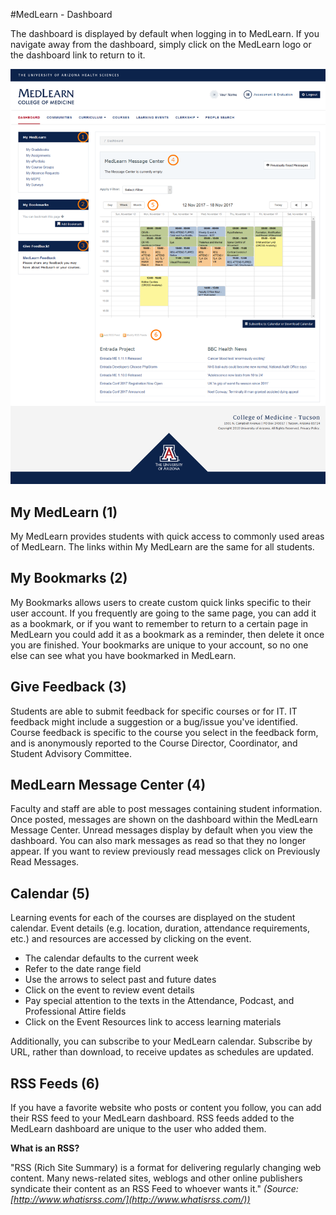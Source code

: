 #MedLearn - Dashboard

The dashboard is displayed by default when logging in to MedLearn. If you navigate away from the dashboard, simply click on the MedLearn logo or the dashboard link to return to it.

![Dashboard](./images/student-dashboard.png)

## My MedLearn (1)

My MedLearn provides students with quick access to commonly used areas of MedLearn. The links within My MedLearn are the same for all students. 

## My Bookmarks (2) 

My Bookmarks allows users to create custom quick links specific to their user account. If you frequently are going to the same page, you can add it as a bookmark, or if you want to remember to return to a certain page in MedLearn you could add it as a bookmark as a reminder, then delete it once you are finished. Your bookmarks are unique to your account, so no one else can see what you have bookmarked in MedLearn.

## Give Feedback (3) 

Students are able to submit feedback for specific courses or for IT. IT feedback might include a suggestion or a bug/issue you've identified. Course feedback is specific to the course you select in the feedback form, and is anonymously reported to the Course Director, Coordinator, and Student Advisory Committee. 

## MedLearn Message Center (4)

Faculty and staff are able to post messages containing student information. Once posted, messages are shown on the dashboard within the MedLearn Message Center. Unread messages display by default when you view the dashboard. You can also mark messages as read so that they no longer appear. If you want to review previously read messages click on Previously Read Messages. 

## Calendar (5)

Learning events for each of the courses are displayed on the student calendar. Event details (e.g. location, duration, attendance requirements, etc.) and resources are accessed by clicking on the event.

* The calendar defaults to the current week
* Refer to the date range field
* Use the arrows to select past and future dates
* Click on the event to review event details
* Pay special attention to the texts in the Attendance, Podcast, and Professional Attire fields
* Click on the Event Resources link to access learning materials

Additionally, you can subscribe to your MedLearn calendar. Subscribe by URL, rather than download, to receive updates as schedules are updated. 


## RSS Feeds (6)

If you have a favorite website who posts or content you follow, you can add their RSS feed to your MedLearn dashboard. RSS feeds added to the MedLearn dashboard are unique to the user who added them. 

**What is an RSS?**

"RSS (Rich Site Summary) is a format for delivering regularly changing web content. Many news-related sites, weblogs and other online publishers syndicate their content as an RSS Feed to whoever wants it." _(Source: [http://www.whatisrss.com/](http://www.whatisrss.com/))_